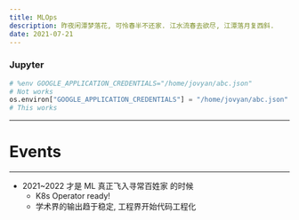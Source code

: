 ```yaml
---
title: MLOps
description: 昨夜闲潭梦落花, 可怜春半不还家. 江水流春去欲尽, 江潭落月复西斜.
date: 2021-07-21
---
```


### Jupyter

```py
# %env GOOGLE_APPLICATION_CREDENTIALS="/home/jovyan/abc.json"
# Not works
os.environ["GOOGLE_APPLICATION_CREDENTIALS"] = "/home/jovyan/abc.json"
# This works
```

------------------

# Events

------------------

* 2021~2022 才是 ML 真正飞入寻常百姓家 的时候
  - K8s Operator ready!
  - 学术界的输出趋于稳定, 工程界开始代码工程化
